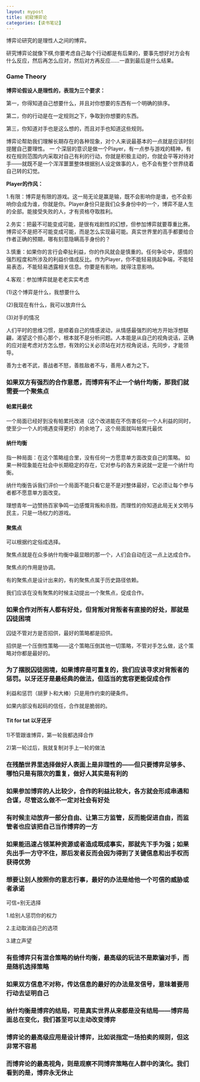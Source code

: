 ```yaml
---
layout: mypost
title: 初窥博弈论
categories: [读书笔记]
---
```

博弈论研究的是理性人之间的博弈。

研究博弈论就像下棋,你要考虑自己每个行动都是有后果的，要事先想好对方会有什么反应，然后再怎么应对，然后对方再反应......一直到最后是什么结果。

### Game Theory
**博弈论假设人是理性的，表现为三个要求：**

第一，你得知道自己想要什么，并且对你想要的东西有一个明确的排序。

第二，你的行动是在一定规则之下，争取到你想要的东西。

第三，你知道对手也是这么想的，而且对手也知道这些规则。

博弈论帮助我们理解长期存在的各种现象，对个人来说最基本的一点就是应该时刻提醒自己要理性。
一
个深层的意识是做一个Player，有一点参与游戏的精神，有权在规则范围内内采取对自己有利的行动，你就是积极主动的，你就会平等对待对手——就既不是一个浑浑噩噩整体根据别人设定做事的人，也不会有整个世界绕着自己转的幻觉。

**Player的作风：**

1.有限：博弈是有限的游戏。这一局无论是赢是输，既不会影响你是谁，也不会影响你会成为谁，你就是你。Player身份只是我们众多身份中的一个，博弈不是人生的全部。能接受失败的人，才有资格夺取胜利。

2.务实：把最不可能变成可能，是很有戏剧性的幻想，但参加博弈就要尊重比赛。博弈论不是把不可能变成可能，而是怎么实现最可能。真实世界里的高手都要给合作者正确的预期，哪有刻意隐瞒高手身份的？

3.慎重：如果你的言行会牵扯利益，你的作风就会是慎重的。任何争论中，感情的强烈程度和所涉及的利益价值成反比。作为Player，你不能轻易挑起争端，不能轻易表态，不能轻易透露相关信息。你要是有影响，就得注意影响。

4.客观：参加博弈就是老老实实考虑

(1)这个博弈是什么，我想要什么

(2)我现在有什么，我可以放弃什么

(3)对手的情况

人们平时的思维习惯，是顺着自己的情感波动，从情感最强烈的地方开始浮想联翩，渴望这个担心那个，根本就不是分析问题。人本能是从自己的视角说话，正确的应对是考虑对方怎么想，有效的公关必须站在对方视角说话，先同步，才能领导。

善为士者不武，善战者不怒，善胜敌者不与，善用人者为之下。
### 如果双方有强烈的合作意愿，而博弈有不止一个纳什均衡，那我们就需要一个聚焦点
#### 帕累托最优
一个局面已经好到没有帕累托改进（这个改进能在不伤害任何一个人利益的同时，使至少一个人的境遇变得更好）的余地了，这个局面就叫帕累托最优
#### 纳什均衡
指一种局面：在这个策略组合里，没有任何一方愿意单方面改变自己的策略。
如果一种现象能在社会中长期稳定的存在，它对参与的各方来说就一定是一个纳什均衡。

纳什均衡告诉我们评价一个局面不能只看它是不是对整体最好，它必须让每个参与者都不愿意单方面改变。

理想青年一边赞扬百家争鸣一边感慨背叛和杀戮，而理性的你知道此局无关文明与民主，只是一场权力的游戏。
#### 聚焦点
可以根据约定俗成选择。

聚焦点就是在众多纳什均衡中最显眼的那一个，人们会自动在这一点上达成合作。

聚焦点的作用是协调。

有的聚焦点是设计出来的，有的聚焦点属于历史路径依赖。

我们应该在没有聚焦的时候主动提出一个聚焦点，促成合作。
### 如果合作对所有人都有好处，但背叛对背叛者有直接的好处，那就是囚徒困境
囚徒不管对方是否招供，最好的策略都是招供。

招供是一个压倒性策略——这个策略压倒其他一切策略，不管对手怎么做，这个策略对你都是最好的。
### 为了摆脱囚徒困境，如果博弈是可重复的，我们应该寻求对背叛者的惩罚。以牙还牙是最经典的做法，但适当的宽容更能促成合作
利益和惩罚（胡萝卜和大棒）只是用作约束的硬条件。

如果内部没有起码的信任，合作就是脆弱的。
#### Tit for tat 以牙还牙
1)不管跟谁博弈，第一轮我都选择合作

2)第一轮过后，我就复制对手上一轮的做法
### 在残酷世界里选择做好人表面上是非理性的——但只要博弈足够多、哪怕只是有限次的重复，做好人其实是有利的
### 如果参加博弈的人比较少，合作的利益比较大，各方就会形成串通和合谋，尽管这么做不一定对社会有好处
### 有时候主动放弃一部分自由、让第三方监管，反而能促进自由，而监管者也应该把自己当作博弈的一方
### 如果能迅速占领某种资源或者造成既成事实，那就先下手为强；如果先出手一方守不住，那后发者反而会因为得到了关键信息和出手权而获得优势
### 想要让别人按照你的意志行事，最好的办法是给他一个可信的威胁或者承诺
可信=别无选择

1.给别人惩罚你的权力

2.主动取消自己的选项

3.建立声望
### 有些博弈只有混合策略的纳什均衡，最高级的玩法不是欺骗对手，而是随机选择策略
### 如果双方信息不对称，传达信息的最好的办法是发信号，意味着要用行动去证明自己
### 纳什均衡是博弈的结局，可是真实世界从来都是没有结局——博弈局面总在变化，我们甚至可以主动改变博弈
### 博弈论的最高级应用是设计博弈，比如说指定一场拍卖的规则，但这非常不容易
### 而博弈论的最高视角，则是观察不同博弈策略在人群中的演化。我们看到的是，博弈永无休止

